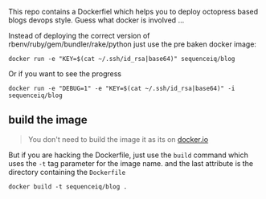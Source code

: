 This repo contains a Dockerfiel which helps you to deploy octopress based blogs
devops style. Guess what docker is involved ...

Instead of deploying the correct version of rbenv/ruby/gem/bundler/rake/python
just use the pre baken docker image:

```
docker run -e "KEY=$(cat ~/.ssh/id_rsa|base64)" sequenceiq/blog
```

Or if you want to see the progress
```
docker run -e "DEBUG=1" -e "KEY=$(cat ~/.ssh/id_rsa|base64)" -i sequenceiq/blog
```

## build the image

> You don't need to build the image it as its on [docker.io](https://index.docker.io/u/sequenceiq/)

But if you are hacking the Dockerfile, just use the `build` command which uses
the `-t` tag parameter for the image name. and the last attribute is the
directory containing the `Dockerfile`

```
docker build -t sequenceiq/blog .
```
